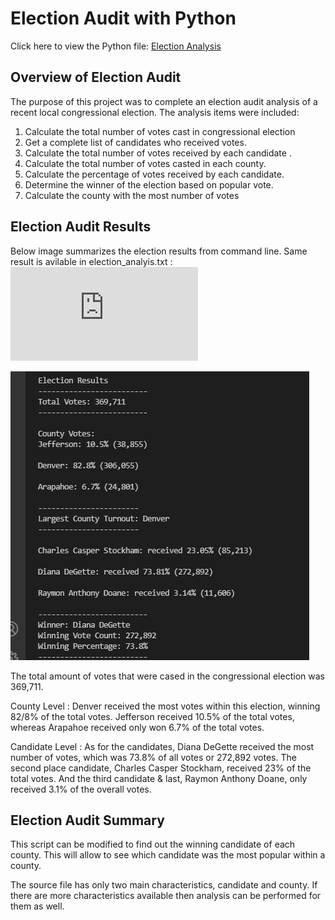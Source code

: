 # Election Audit with Python
Click here to view the Python file: [Election Analysis](https://github.com/dhaval-28/Election_Analysis/blob/main/PyPoll_Challenge.py)


## Overview of Election Audit
The purpose of this project was to complete an election audit analysis of a recent local congressional election. The analysis items were included:
1. Calculate the total number of votes cast in congressional election
2. Get a complete list of candidates who received votes. 
3. Calculate the total number of votes received by each candidate .
4. Calculate the total number of votes casted in each county.
5. Calculate the percentage of votes received by each candidate.
6. Determine the winner of the election based on popular vote. 
7. Calculate the county with the most number of votes


## Election Audit Results
Below image summarizes the election results from command line. Same result is avilable in election_analyis.txt : ![Click here to view  election_analyis.txt ](https://github.com/dhaval-28/Election_Analysis/blob/main/Analysis/election_analysis.txt)

![Election Results](https://github.com/dhaval-28/Election_Analysis/blob/main/Analysis/Election_Results_Terminal.png)

The total amount of votes that were cased in the congressional election was 369,711. 

County Level :  Denver received the most votes within this election, winning 82/8% of the total votes. Jefferson received 10.5% of the total votes, whereas Arapahoe received only won 6.7% of the total votes.

Candidate Level : As for the candidates, Diana DeGette received the most number of votes, which was 73.8% of all votes or  272,892 votes. The second place candidate, Charles Casper Stockham, received 23% of the total votes. And the third candidate & last, Raymon Anthony Doane, only received 3.1% of the overall votes. 

## Election Audit Summary

This script can be modified to find out the winning candidate of each county. This will allow to see which candidate was the most popular within a county.

The source file has only two main characteristics, candidate and county. If there are more characteristics available then analysis can be performed for them as well. 
